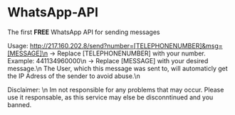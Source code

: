 # WhatsApp-API
The first **FREE** WhatsApp API for sending messages


Usage:
http://217.160.202.8/send?number=[TELEPHONENUMBER]&msg=[MESSAGE]\n
-> Replace [TELEPHONENUMBER] with your number. Example: 441134960000\n
-> Replace [MESSAGE] with your desired message.\n
The User, which this message was sent to, will automaticly get the IP Adress of the sender to avoid abuse.\n


Disclaimer:
\n
Im not responsible for any problems that may occur. Please use it responsable, as this service may else be disconntinued and you banned.
